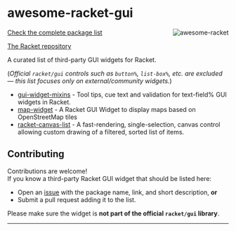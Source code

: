 # awesome-racket-gui

<a href="https://awesome-racket.com/"><img align="right" src="https://upload.wikimedia.org/wikipedia/commons/thumb/c/c1/Racket-logo.svg/240px-Racket-logo.svg.png" alt="awesome-racket" title="awesome-racket" /></a>

[Check the complete package list](https://pkgs.racket-lang.org/)

[The Racket repository](https://github.com/racket/racket)

A curated list of third-party GUI widgets for Racket.

(*Official `racket/gui` controls such as `button%`, `list-box%`, etc. are excluded — this list focuses only on external/community widgets.*)

- [gui-widget-mixins](https://pkgs.racket-lang.org/package/gui-widget-mixins) - Tool tips, cue text and validation for text-field% GUI widgets in Racket.
- [map-widget](https://pkgs.racket-lang.org/package/map-widget) - A Racket GUI Widget to display maps based on OpenStreetMap tiles
- [racket-canvas-list](https://github.com/massung/racket-canvas-list) - A fast-rendering, single-selection, canvas control allowing custom drawing of a filtered, sorted list of items.

## Contributing

Contributions are welcome!  
If you know a third-party Racket GUI widget that should be listed here:

- Open an [issue](../../issues) with the package name, link, and short description, **or**
- Submit a pull request adding it to the list.

Please make sure the widget is **not part of the official `racket/gui` library**.

---